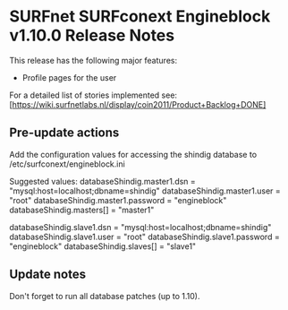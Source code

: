 # SURFnet SURFconext Engineblock v1.10.0 Release Notes #

This release has the following major features:
* Profile pages for the user

For a detailed list of stories implemented see:
[https://wiki.surfnetlabs.nl/display/coin2011/Product+Backlog+DONE]

Pre-update actions
------------------
Add the configuration values for accessing the shindig database to /etc/surfconext/engineblock.ini

Suggested values:
databaseShindig.master1.dsn = "mysql:host=localhost;dbname=shindig"
databaseShindig.master1.user = "root"
databaseShindig.master1.password = "engineblock"
databaseShindig.masters[] = "master1"

databaseShindig.slave1.dsn = "mysql:host=localhost;dbname=shindig"
databaseShindig.slave1.user = "root"
databaseShindig.slave1.password = "engineblock"
databaseShindig.slaves[] = "slave1"

Update notes
------------
Don't forget to run all database patches (up to 1.10).